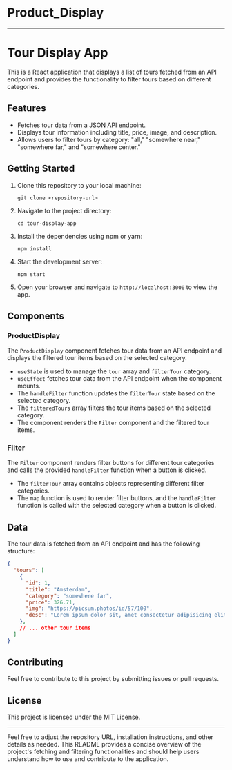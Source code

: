 # Product_Display

---

# Tour Display App

This is a React application that displays a list of tours fetched from an API endpoint and provides the functionality to filter tours based on different categories.

## Features

- Fetches tour data from a JSON API endpoint.
- Displays tour information including title, price, image, and description.
- Allows users to filter tours by category: "all," "somewhere near," "somewhere far," and "somewhere center."

## Getting Started

1. Clone this repository to your local machine:

   ```
   git clone <repository-url>
   ```

2. Navigate to the project directory:

   ```
   cd tour-display-app
   ```

3. Install the dependencies using npm or yarn:

   ```
   npm install
   ```

4. Start the development server:

   ```
   npm start
   ```

5. Open your browser and navigate to `http://localhost:3000` to view the app.

## Components

### ProductDisplay

The `ProductDisplay` component fetches tour data from an API endpoint and displays the filtered tour items based on the selected category.

- `useState` is used to manage the `tour` array and `filterTour` category.
- `useEffect` fetches tour data from the API endpoint when the component mounts.
- The `handleFilter` function updates the `filterTour` state based on the selected category.
- The `filteredTours` array filters the tour items based on the selected category.
- The component renders the `Filter` component and the filtered tour items.

### Filter

The `Filter` component renders filter buttons for different tour categories and calls the provided `handleFilter` function when a button is clicked.

- The `filterTour` array contains objects representing different filter categories.
- The `map` function is used to render filter buttons, and the `handleFilter` function is called with the selected category when a button is clicked.

## Data

The tour data is fetched from an API endpoint and has the following structure:

```json
{
  "tours": [
    {
      "id": 1,
      "title": "Amsterdam",
      "category": "somewhere far",
      "price": 326.71,
      "img": "https://picsum.photos/id/57/100",
      "desc": "Lorem ipsum dolor sit, amet consectetur adipisicing elit. Natus, ratione!"
    },
    // ... other tour items
  ]
}
```

## Contributing

Feel free to contribute to this project by submitting issues or pull requests.

## License

This project is licensed under the MIT License.

---

Feel free to adjust the repository URL, installation instructions, and other details as needed. This README provides a concise overview of the project's fetching and filtering functionalities and should help users understand how to use and contribute to the application.
